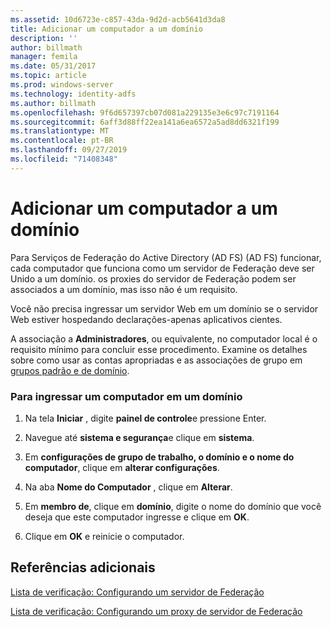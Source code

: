 ```yaml
---
ms.assetid: 10d6723e-c857-43da-9d2d-acb5641d3da8
title: Adicionar um computador a um domínio
description: ''
author: billmath
manager: femila
ms.date: 05/31/2017
ms.topic: article
ms.prod: windows-server
ms.technology: identity-adfs
ms.author: billmath
ms.openlocfilehash: 9f6d657397cb07d081a229135e3e6c97c7191164
ms.sourcegitcommit: 6aff3d88ff22ea141a6ea6572a5ad8dd6321f199
ms.translationtype: MT
ms.contentlocale: pt-BR
ms.lasthandoff: 09/27/2019
ms.locfileid: "71408348"
---
```

# <a name="join-a-computer-to-a-domain"></a>Adicionar um computador a um domínio

Para Serviços de Federação do Active Directory (AD FS) \(AD FS\) funcionar, cada computador que funciona como um servidor de Federação deve ser Unido a um domínio. os proxies do servidor de Federação podem ser associados a um domínio, mas isso não é um requisito.  
  
Você não precisa ingressar um servidor Web em um domínio se o servidor Web estiver hospedando declarações\-apenas aplicativos cientes.  
  
A associação a **Administradores**, ou equivalente, no computador local é o requisito mínimo para concluir esse procedimento.  Examine os detalhes sobre como usar as contas apropriadas e as associações de grupo em [grupos padrão e de domínio](https://go.microsoft.com/fwlink/?LinkId=83477).   
  
### <a name="to-join-a-computer-to-a-domain"></a>Para ingressar um computador em um domínio  
  
1.  Na tela **Iniciar** , digite **painel de controle**e pressione Enter.  
  
2.  Navegue até **sistema e segurança**e clique em **sistema**.  
  
3.  Em **configurações de grupo de trabalho, o domínio e o nome do computador**, clique em **alterar configurações**.  
  
4.  Na aba **Nome do Computador** , clique em **Alterar**.  
  
5.  Em **membro de**, clique em **domínio**, digite o nome do domínio que você deseja que este computador ingresse e clique em **OK**.  
  
6.  Clique em **OK** e reinicie o computador.  
  
## <a name="additional-references"></a>Referências adicionais  
[Lista de verificação: Configurando um servidor de Federação](Checklist--Setting-Up-a-Federation-Server.md)  
  
[Lista de verificação: Configurando um proxy de servidor de Federação](Checklist--Setting-Up-a-Federation-Server-Proxy.md)  
  

